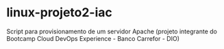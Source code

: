 # linux-projeto2-iac
Script para provisionamento de um servidor Apache (projeto integrante do Bootcamp Cloud DevOps Experience - Banco Carrefor - DIO)
